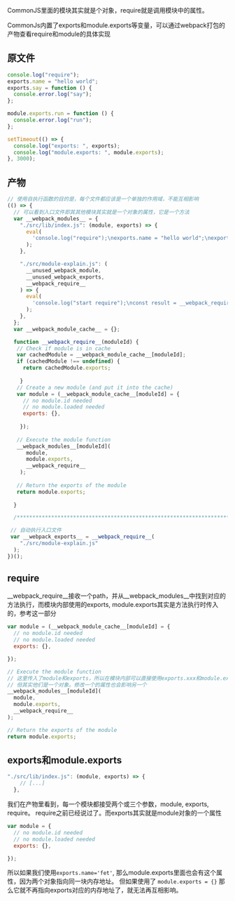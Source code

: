 CommonJS里面的模块其实就是个对象，require就是调用模块中的属性。

CommonJs内置了exports和module.exports等变量，可以通过webpack打包的产物查看require和module的具体实现
## 原文件
```js
console.log("require");
exports.name = "hello world";
exports.say = function () {
  console.error.log("say");
};

module.exports.run = function () {
  console.error.log("run");
};

setTimeout(() => {
  console.log("exports: ", exports);
  console.log("module.exports: ", module.exports);
}, 3000);

```

## 产物
```js
// 使用自执行函数的目的是，每个文件都应该是一个单独的作用域，不能互相影响
(() => {
  // 可以看到入口文件即其其他模块其实就是一个对象的属性，它是一个方法
  var __webpack_modules__ = {
    "./src/lib/index.js": (module, exports) => {
      eval(
        'console.log("require");\nexports.name = "hello world";\nexports.say = function () {\n  console.error.log("say");\n};\n\nmodule.exports.run = function () {\n  console.error.log("run");\n};\n\nsetTimeout(() => {\n  console.log("exports: ", exports);\n  console.log("module.exports: ", module.exports);\n}, 3000);\n\n\n//# sourceURL=webpack://nodejs-usage/./src/lib/index.js?'
      );
    },

    "./src/module-explain.js": (
      __unused_webpack_module,
      __unused_webpack_exports,
      __webpack_require__
    ) => {
      eval(
        'console.log("start require");\nconst result = __webpack_require__(/*! ./lib/index */ "./src/lib/index.js");\nresult.age = 10;\nconsole.log("end require");\n\n\n//# sourceURL=webpack://nodejs-usage/./src/module-explain.js?'
      );
    },
  };
  var __webpack_module_cache__ = {};

  function __webpack_require__(moduleId) {
   // Check if module is in cache
   var cachedModule = __webpack_module_cache__[moduleId];
   if (cachedModule !== undefined) {
     return cachedModule.exports;
    
    }
   // Create a new module (and put it into the cache)
   var module = (__webpack_module_cache__[moduleId] = {
     // no module.id needed
     // no module.loaded needed
     exports: {},
    
    });
  
   // Execute the module function
   __webpack_modules__[moduleId](
      module,
      module.exports,
      __webpack_require__
    );
  
   // Return the exports of the module
   return module.exports;
  
  }

  /************************************************************************/

 // 自动执行入口文件
 var __webpack_exports__ = __webpack_require__(
    "./src/module-explain.js"
  );
})();

```

## require
__webpack_require__接收一个path，并从__webpack_modules__中找到对应的方法执行，而模块内部使用的exports, module.exports其实是方法执行时传入的，参考这一部分
```js
var module = (__webpack_module_cache__[moduleId] = {
  // no module.id needed
  // no module.loaded needed
  exports: {},

});

// Execute the module function
// 这里传入了module和exports，所以在模块内部可以直接使用exports.xxx和module.exports.xxx
// 但其实他们是一个对象。修改一个的属性也会影响另一个
__webpack_modules__[moduleId](
  module,
  module.exports,
  __webpack_require__
);

// Return the exports of the module
return module.exports;
```

## exports和module.exports
```js
"./src/lib/index.js": (module, exports) => {
    // [...]
  },
```
我们在产物里看到，每一个模块都接受两个或三个参数，module, exports, require。 require之前已经说过了。而exports其实就是module对象的一个属性
```js
var module = {
  // no module.id needed
  // no module.loaded needed
  exports: {},

});
```
所以如果我们使用`exports.name='fet'`, 那么module.exports里面也会有这个属性，因为两个对象指向同一块内存地址。
但如果使用了 `module.exports = {}` 那么它就不再指向exports对应的内存地址了，就无法再互相影响。



